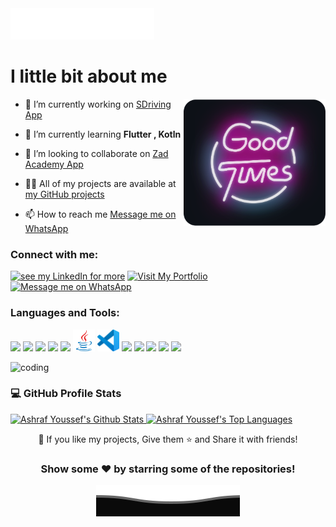 
<!-- Any image aligned to the right. Beware the width -->
<!-- <img width="40%" align="right" alt="Github" src="https://raw.githubusercontent.com/onimur/.github/master/.resources/git-header.svg" /> -->
<img src="images/header.svg"/>

# I little bit about me

<img width="45%" align="right" alt="Github" src="images/good-times.svg" />

- 🔭 I’m currently working on [SDriving App](https://github.com/ashraf-youssef/SDriving)

- 🌱 I’m currently learning **Flutter , Kotln**

- 👯 I’m looking to collaborate on [Zad Academy App](https://github.com/ashraf-youssef/Zad)

- 👨‍💻 All of my projects are available at [my GitHub projects](https://github.com/ashraf-youssef)

- 📫 How to reach me  [Message me on WhatsApp](https://wa.me/201000286401)

<h3 align="left">Connect with me:</h3>

<p align="left">

  [![see my LinkedIn for more](https://img.shields.io/badge/LinkedIn-0077B5?style=for-the-badge&logo=linkedin&logoColor=white)](https://www.linkedin.com/in/ashraf-youssef1)
  [![Visit My Portfolio](https://img.shields.io/badge/Portfolio-0a988b?style=for-the-badge&logo=google-chrome&logoColor=white)](https://ashraf-youssef-dev-jchffkk.gamma.site/ashrafyoussef)
  [![Message me on WhatsApp](https://img.shields.io/badge/WhatsApp-25D366?style=for-the-badge&logo=whatsapp&logoColor=white)](https://wa.me/201000286401)

</p>

<h3 align="left">Languages and Tools:</h3>
<p align="left"> 
<img src="https://www.vectorlogo.zone/logos/android/android-icon.svg" width="35"> 
<img src="https://www.vectorlogo.zone/logos/flutterio/flutterio-icon.svg" width="35"> 
<img src="https://www.vectorlogo.zone/logos/python/python-icon.svg" width="35"> 
<img src="https://www.vectorlogo.zone/logos/firebase/firebase-icon.svg" width="35"> 
<img src="https://www.vectorlogo.zone/logos/dartlang/dartlang-icon.svg" width="35"> 
<img src="https://raw.githubusercontent.com/devicons/devicon/master/icons/java/java-original.svg" width="35"> 
<img src="https://raw.githubusercontent.com/github/explore/80688e429a7d4ef2fca1e82350fe8e3517d3494d/topics/visual-studio-code/visual-studio-code.png" width="35"> 
<img src="https://www.vectorlogo.zone/logos/kotlinlang/kotlinlang-icon.svg" width="35"> 
<img src="https://www.vectorlogo.zone/logos/android/android-icon.svg" width="35"> 
<img src="https://www.vectorlogo.zone/logos/microsoft/microsoft-icon.svg" width="35"> 
<img src="https://www.vectorlogo.zone/logos/github/github-icon.svg" width="35"> 
<img src="https://www.vectorlogo.zone/logos/git-scm/git-scm-icon.svg" width="35"> 
</p>

![coding](https://user-images.githubusercontent.com/63050133/156676671-d5b2e362-97d4-4404-9447-dd71ddfea82f.gif)

 <h3>💻 GitHub Profile Stats</h3>

<a href="https://github.com/ashraf-youssef/github-readme-stats">
  <img height="137px" alt="Ashraf Youssef's Github Stats"  src="https://github-readme-stats.vercel.app/api?username=ashraf-youssef&hide_title=false&hide_border=true&show_icons=true&include_all_commits=true&count_private=true&line_height=21&text_color=ffffff&title_color=ce09ec&icon_color=007ec6&bg_color=0,000000,130F40&theme=react" height="192px"/>
<img height="137px" alt="Ashraf Youssef's Top Languages" src="https://github-readme-stats.vercel.app/api/top-langs/?username=ashraf-youssef&hide=html&hide_title=false&hide_border=true&layout=compact&langs_count=6&exclude_repo=comp426,Redventures-Movie-Quotes&text_color=ffffff&title_color=ce09ec&icon_color=007ec6&bg_color=0,000000,130F40&theme=react"  height="192px"/>
</a>

<p align="center">💙 If you like my projects, Give them ⭐ and Share it with friends!</p>

<div align="center">
  
### Show some ❤️ by starring some of the repositories!
  
</div>

<p align="center">
        <img src="https://github.com/ashraf-youssef/ashraf-youssef/blob/main/images/Bottom.svg" alt="Github Stats" />
</p>

